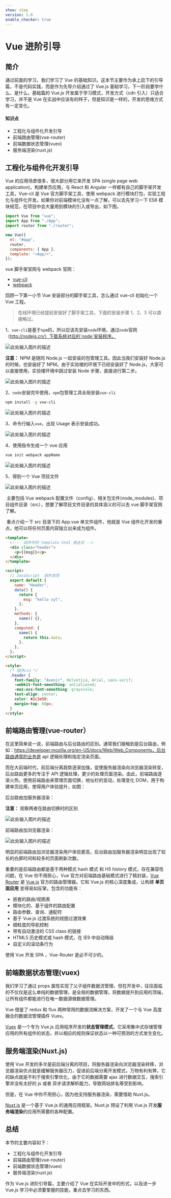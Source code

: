 ```yaml
---
show: step
version: 1.0
enable_checker: true
---
```


# Vue 进阶引导

## 简介

通过前面的学习，我们学习了 Vue 的基础知识。这本节主要作为承上启下的引导篇，不是代码实践，而是作为先导介绍通过了 Vue.js 基础学习，下一阶段要学什么、是什么。基础篇的 Vue.js 开发属于学习模式，开发方式（cdn 引入）只适合学习，并不是 Vue 在实战中应该有的样子，但是知识是一样的，开发的思维方式有一定变化。

#### 知识点

- 工程化与组件化开发引导
- 前端路由管理(vue-router)
- 前端数据状态管理(vuex)
- 服务端渲染(nuxt.js)

## 工程化与组件化开发引导

Vue 的应用场景很多，很大部分用它来开发 SPA (single page web application)，构建单页应用，与 React 和 Angular 一样都有自己的脚手架开发工具，Vue-cli 是 Vue 官方脚手架工具，使用 webpack 进行模块打包，实现工程化与组件化开发。如果你对前端模块化没有一点了解，可以去先学习一下 ES6 模块规范，在项目中会大量用到模块的引入或导出，如下图。

```js
import Vue from "vue";
import App from "./App";
import router from "./router";

new Vue({
  el: "#app",
  router,
  components: { App },
  template: "<App/>",
});
```

vue 脚手架官网与 webpack 官网：

- [vue-cli](https://cli.vuejs.org/zh/guide/cli-service.html)
- [webpack](https://www.webpackjs.com/)

回顾一下第一小节 Vue 安装部分的脚手架工具，怎么通过 vue-cli 初始化一个 Vue 工程。

> 在线环境已经提前安装好了脚手架工具，下面的安装步骤 1、2、3 可以直接略过。

1、`vue-cli`是基于`npm`的，所以应该先安装`node`环境，通过`node`官网（http://nodejs.cn/）下载系统对应的`node`安装程序。

![此处输入图片的描述](https://doc.shiyanlou.com/document-uid940410labid10292timestamp1552639474935.png/wm)

**注意：** NPM 是随同 Node.js 一起安装的包管理工具。因此当我们安装好 Node.js 的时候，也安装好了 NPM。由于实验楼的环境下已经安装好了 Node.js，大家可以直接使用，实验楼环境中跳过安装 Node 步骤，直接进行第二步。

![此处输入图片的描述](https://doc.shiyanlou.com/document-uid940410labid10292timestamp1552636489969.png/wm)

2、`node`安装完毕使用，`npm`包管理工具全局安装`vue-cli`

```bash
npm install -g vue-cli
```

![此处输入图片的描述](https://doc.shiyanlou.com/document-uid940410labid10292timestamp1552636490445.png/wm)

3、命令行输入`vue`，出现 Usage 表示安装成功。

![此处输入图片的描述](https://doc.shiyanlou.com/document-uid940410labid10292timestamp1552639549832.png/wm)

4、使用指令生成一个 vue 应用

```bash
vue init webpack appName
```

![此处输入图片的描述](https://doc.shiyanlou.com/document-uid920932labid10321timestamp1553221091404.png/wm)

5、得到一个 Vue 项目文件

![此处输入图片的描述](https://doc.shiyanlou.com/document-uid940410labid10292timestamp1552641652368.png/wm)

​ 主要包括 Vue webpack 配置文件（config）、相关包文件(node_modules)、项目组件目录（src），想要了解项目文件目录的具体涵义的可以去 vue 脚手架官网了解。

​ 重点介绍一下 src 目录下的 App.vue 单文件组件，他就是 Vue 组件化开发的重点，他可以将任何页面内容独立出来成为组件。

```html
<template>
  <!--  组件中的 template html 表达式 -->
  <div class="header">
    <p>{{msg}}</p>
  </div>
</template>

<script>
  // JavaScript  组件选项
  export default {
    name: "Header",
    data() {
      return {
        msg: "hello syl",
      };
    },
    methods: {
      name() {},
    },
    computed: {
      name() {
        return this.data;
      },
    },
  };
</script>

<style>
  /* 组件css */
  .header {
    font-family: "Avenir", Helvetica, Arial, sans-serif;
    -webkit-font-smoothing: antialiased;
    -moz-osx-font-smoothing: grayscale;
    text-align: center;
    color: #2c3e50;
    margin-top: 60px;
  }
</style>
```

## 前端路由管理(vue-router）

​ 在这里简单说一说，前端路由与后台路由的区别。通常我们接触到是后台路由，例如：https://developer.mozilla.org/en-US/docs/Web/Web_Components，后台路由通常的业务是 api 逻辑处理和指定渲染页面。

​ 而在大前端时代，前后端分离趋势逐渐加强，促使服务器渲染向浏览器渲染转变，后台路由更多的专注于 API 逻辑处理，更少的处理页面渲染。由此，前端路由逐渐火热，使用前端路由来管理页面切换，地址栏的变动，处理变化 DOM，用于构建单页应用，使得用户体验提升，如图：

后台路由加服务器渲染：

**注意：** 观察两者在路由切换时的区别

![此处输入图片的描述](https://doc.shiyanlou.com/document-uid940410labid10292timestamp1552641586668.png/wm)

前端路由加浏览器渲染：

![此处输入图片的描述](https://doc.shiyanlou.com/document-uid940410labid10292timestamp1552641585236.png/wm)

明显的前端路由加浏览器渲染用户体验更高，后台路由加服务器渲染明显出现了较长的白屏时间和较多的页面刷新次数。

重要的是前端路由都是基于两种模式 hash 模式 和 H5 history 模式，存在兼容性问题，在 Vue 你不用担心，Vue 官方对前端路由基础模式进行了精封装，[Vue Router](https://router.vuejs.org/zh/) 是 [Vue.js](http://cn.vuejs.org/) 官方的路由管理器。它和 Vue.js 的核心深度集成，让构建 **单页面应用** 变得易如反掌。包含的功能有：

- 嵌套的路由/视图表
- 模块化的、基于组件的路由配置
- 路由参数、查询、通配符
- 基于 Vue.js 过渡系统的视图过渡效果
- 细粒度的导航控制
- 带有自动激活的 CSS class 的链接
- HTML5 历史模式或 hash 模式，在 IE9 中自动降级
- 自定义的滚动条行为

使用 Vue 开发 SPA ，Vue-Router 是必不可少的。

## 前端数据状态管理(vuex)

我们学习了通过 props 属性实现了父子组件数据流管理，但在开发中，往往面临的不仅仅是这么单纯的数据管理，是全局的数据管理，将数据提升到应用的顶端，让所有组件都能进行在唯一数据源做数据管理。

Vue 借鉴了 redux 和 flux 两种常用的数据流解决方案，开发了一个与 Vue 高度融合的数据流管理插件 Vuex。

[Vuex](https://vuex.vuejs.org/zh/) 是一个专为 Vue.js 应用程序开发的**状态管理模式**。它采用集中式存储管理应用的所有组件的状态，并以相应的规则保证状态以一种可预测的方式发生变化。

## 服务端渲染(Nuxt.js)

使用 Vue 开发的多半是前后端分离的项目，将服务器渲染向浏览器渲染转移，浏览器渲染优点就是缓解服务器压力，促进前后端分离开发模式，万物有利有弊，它的缺点就是不利于搜索引擎优化，由于它的数据需要 ajax 进行数据交互，搜索引擎并没有太好的 js 或者 异步请求解析能力，导致网站排名等受到影响。

但是，在 Vue 中你不用担心，因为他支持服务器渲染，需要借助 Nuxt.js。

[Nuxt.js](https://zh.nuxtjs.org/guide) 是一个基于 Vue.js 的通用应用框架。Nuxt.js 预设了利用 Vue.js 开发**服务端渲染**的应用所需要的各种配置。

## 总结

本节的主要内容如下：

- 工程化与组件化开发引导
- 前端路由管理(vue-router)
- 前端数据状态管理(vuex)
- 服务端渲染(nuxt.js)

作为 Vue.js 进阶引导篇，主要介绍了 Vue 在实际开发中的形式，以及进一步 Vue.js 学习中必须要掌握的技能，重点去学习的东西。
